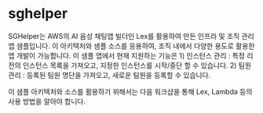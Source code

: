 # sghelper

SGHelper는 AWS의 AI 음성 채팅앱 빌더인 Lex를 활용하여 만든 인프라 및 조직 관리 앱 샘플입니다. 이 아키텍처와 샘플 소스를 응용하여, 조직 내에서 다양한 용도로 활용한 앱 개발이 가능합니다.
이 샘플 앱에서 현재 지원하는 기능은 1) 인스턴스 관리 : 특정 리전의 인스턴스 목록을 가져오고, 지정한 인스턴스를 시작/중단 할 수 있습니다. 2) 팀원 관리 : 등록된 팀원 명단을 가져오고, 새로운 팀원을 등록할 수 있습니다.

이 샘플 아키텍처와 소스를 활용하기 위해서는 다음 워크샵을 통해 Lex, Lambda 등의 사용 방법을 알아야 합니다.
